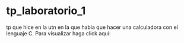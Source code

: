 # tp_laboratorio_1
tp que hice en la utn en la que habia que hacer una calculadora con el lenguaje C.
Para visualizar haga click aquí: 

